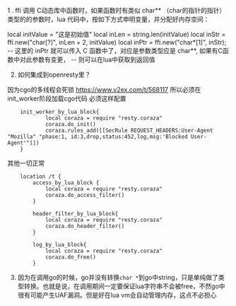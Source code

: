 1 . ffi 调用 C动态库中函数时，如果函数时有类似 char** （char的指针的指针）类型的的参数时，lua 代码中，按如下方式申明变量，并分配好内存空间：

local initValue = "这是初始值"
local inLen = string.len(initValue)
local inStr  = ffi.new("char[?]", inLen + 2, initValue)
local inPtr  = ffi.new("char*[1]", inStr);
-- 这里的 inPtr 就可以传入 C 函数中了，对应是参数类型应是 char**, 如果有C函数中对此参数有变更，
-- 则可以在lua中获取到返回值

2. 如何集成到openresty里？

因为cgo的多线程会死锁 https://www.v2ex.com/t/568117
所以必须在init_worker阶段加载cgo代码 必须这样配置

```
    init_worker_by_lua_block{
            local coraza = require "resty.coraza"
            coraza.do_init()
            coraza.rules_add([[SecRule REQUEST_HEADERS:User-Agent "Mozilla" "phase:1, id:3,drop,status:452,log,msg:'Blocked User-Agent'"]])
    }
```
其他一切正常
```
    location /t {
        access_by_lua_block {
            local coraza = require "resty.coraza"
            coraza.do_access_filter()
        }

        header_filter_by_lua_block{
            local coraza = require "resty.coraza"
            coraza.do_header_filter()
        }

        log_by_lua_block{
            local coraza = require "resty.coraza"
            coraza.do_free()
        }
```

3. 因为在调用go的时候，go并没有转换`char *`到go中string，只是单纯做了类型转换。也就是说，在调用期间一定要保证lua字符串不会被free，不然go中很有可能产生UAF漏洞。但是好在lua vm会自动管理内存，这点不必担心
